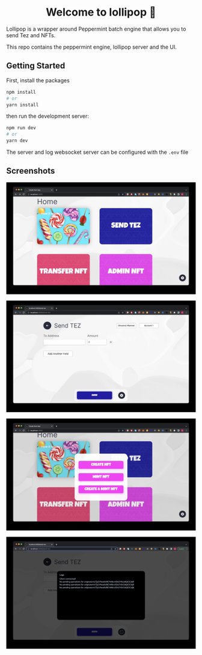 <h1 align="center">Welcome to lollipop 🍭</h1>

Lollipop is a wrapper around Peppermint batch engine that allows you to send Tez and NFTs.

This repo contains the peppermint engine, lollipop server and the UI.

## Getting Started

First, install the packages

```bash
npm install
# or
yarn install
```

then run the development server:

```bash
npm run dev
# or
yarn dev
```

The server and log websocket server can be configured with the `.env` file

## Screenshots

![Alt text](screenshots/screenshot1.jpg?raw=true "1")

![Alt text](screenshots/screenshot2.jpg?raw=true "2")

![Alt text](screenshots/screenshot3.jpg?raw=true "3")

![Alt text](screenshots/screenshot4.jpg?raw=true "4")
